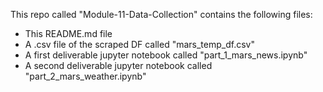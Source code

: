 This repo called "Module-11-Data-Collection" contains the following files:
 - This README.md file
 - A .csv file of the scraped DF called "mars_temp_df.csv"
 - A first deliverable jupyter notebook called "part_1_mars_news.ipynb" 
 - A second deliverable jupyter notebook called "part_2_mars_weather.ipynb"

